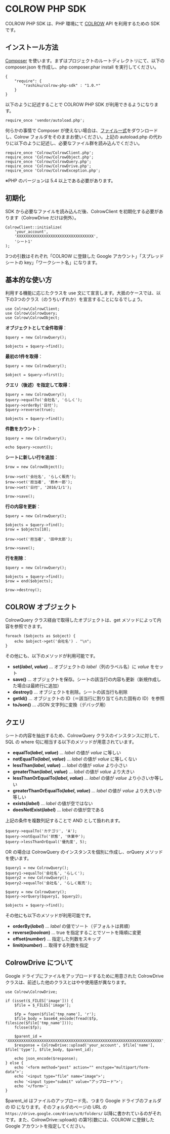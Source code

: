 # COLROW PHP SDK
COLROW PHP SDK は、PHP 環境にて [COLROW](http://colrow.net/) API を利用するための SDK です。

## インストール方法
[Composer](https://getcomposer.org/download/) を使います。まずはプロジェクトのルートディレクトリにて、以下の composer.json を作成し、php composer.phar install を実行してください。
```
{
    "require": {
        "rashiku/colrow-php-sdk" : "1.0.*"
    }
}
```
以下のように記述することで COLROW PHP SDK が利用できるようになります。
```
require_once 'vendor/autoload.php';
```
何らかの事情で Composer が使えない場合は、[ファイル一式](https://github.com/rashikucorp/colrow-php-sdk/releases)をダウンロードし、Colrow フォルダをそのままお使いください。上記の autoload.php の代わりに以下のように記述し、必要なファイル群を読み込んでください。
```
require_once 'Colrow/ColrowClient.php';
require_once 'Colrow/ColrowObject.php';
require_once 'Colrow/ColrowQuery.php';
require_once 'Colrow/ColrowDrive.php';
require_once 'Colrow/ColrowException.php';
```
※PHP のバージョンは 5.4 以上である必要があります。

## 初期化
SDK から必要なファイルを読み込んだ後、ColrowClient を初期化する必要があります（ColrowDrive だけは例外）。
```
ColrowClient::initialize(
    'your_account',
    'XXXXXXXXXXXXXXXXXXXXXXXXXXXXXXXXXX',
    'シート1'
);
```
3つの引数はそれぞれ「COLROW に登録した Google アカウント」「スプレッドシートの key」「ワークシート名」になります。

## 基本的な使い方
利用する機能に応じたクラスを use 文にて宣言します。大抵のケースでは、以下の3つのクラス（のうちいずれか）を宣言することになるでしょう。
```
use Colrow\ColrowClient;
use Colrow\ColrowQuery;
use Colrow\ColrowObject;
```

**オブジェクトとして全件取得**：
```
$query = new ColrowQuery();

$objects = $query->find();
```

**最初の1件を取得**：
```
$query = new ColrowQuery();

$object = $query->first();
```

**クエリ（後述）を指定して取得**：
```
$query = new ColrowQuery();
$query->equalTo('会社名', 'らしく');
$query->orderBy('日付');
$query->reverse(true);

$objects = $query->find();
```

**件数をカウント**：
```
$query = new ColrowQuery();

echo $query->count();
```

**シートに新しい行を追加**：
```
$row = new ColrowObject();

$row->set('会社名', 'らしく販売');
$row->set('担当者', '鈴木一郎');
$row->set('日付', '2016/1/1');

$row->save();
```

**行の内容を更新**：
```
$query = new ColrowQuery();

$objects = $query->find();
$row = $objects[10];

$row->set('担当者', '田中太郎');

$row->save();
```

**行を削除**：
```
$query = new ColrowQuery();

$objects = $query->find();
$row = end($objects);

$row->destroy();
```

## COLROW オブジェクト
ColrowQuery クラス経由で取得したオブジェクトは、get メソッドによって内容を参照できます。
```
foreach ($objects as $object) {
    echo $object->get('会社名') . "\n";
}
```
その他にも、以下のメソッドが利用可能です。

* **set(_label_, _value_)** ... オブジェクトの _label_（列のラベル名）に _value_ をセット
* **save()** ... オブジェクトを保存。シートの該当行の内容も更新（新規作成した場合は最終行に追加）
* **destroy()** ... オブジェクトを削除。シートの該当行も削除
* **getId()** ... オブジェクトの ID（＝該当行に割り当てられた固有の ID）を参照
* **toJson()** ... JSON 文字列に変換（デバッグ用）

## クエリ
シートの内容を抽出するため、ColrowQuery クラスのインスタンスに対して、SQL の where 句に相当する以下のメソッドが用意されています。

* **equalTo(_label_, _value_)** ... _label_ の値が _value_ に等しい
* **notEqualTo(_label_, _value_)** ... _label_ の値が _value_ に等しくない
* **lessThan(_label_, _value_)** ... _label_ の値が _value_ より小さい
* **greaterThan(_label_, _value_)** ... _label_ の値が _value_ より大きい
* **lessThanOrEqualTo(_label_, _value_)** ... _label_ の値が _value_ より小さいか等しい
* **greaterThanOrEqualTo(_label_, _value_)** ... _label_ の値が _value_ より大きいか等しい
* **exists(_label_)** ... _label_ の値が空ではない
* **doesNotExist(_label_)** ... _label_ の値が空である

上記の条件を複数列記することで AND として扱われます。
```
$query->equalTo('カテゴリ', 'A');
$query->notEqualTo('状態', '休業中');
$query->lessThanOrEqual('優先度', 5);
```

OR の場合は ColrowQuery のインスタンスを個別に作成し、orQuery メソッドを使います。
```
$query1 = new ColrowQuery();
$query1->equalTo('会社名', 'らしく');
$query2 = new ColrowQuery();
$query2->equalTo('会社名', 'らしく販売');

$query = new ColrowQuery();
$query->orQuery($query1, $query2);

$objects = $query->find();
```

その他にも以下のメソッドが利用可能です。

* **orderBy(_label_)** ... _label_ の値でソート（デフォルトは昇順）
* **reverse(_boolean_)** ... true を指定することでソートを降順に変更
* **offset(_number_)** ... 指定した列数をスキップ
* **limit(_number_)** ... 取得する列数を指定

## ColrowDrive について
Google ドライブにファイルをアップロードするために用意された ColrowDrive クラスは、前述した他のクラスとはやや使用感が異なります。
```
use Colrow\ColrowDrive;

if (isset($_FILES['image'])) {
    $file = $_FILES['image'];

    $fp = fopen($file['tmp_name'], 'r');
    $file_body = base64_encode(fread($fp, filesize($file['tmp_name'])));
    fclose($fp);

    $parent_id = 'XXXXXXXXXXXXXXXXXXXXXXXXXXXXXXXXXXXXXXXXXXXXXXXXXXXXXXXXXXXXXXXXXXXX';
    $response = ColrowDrive::upload('your_account', $file['name'], $file['type'], $file_body, $parent_id);

    echo json_encode($response);
} else {
    echo '<form method="post" action="" enctype="multipart/form-data">';
    echo '<input type="file" name="image">';
    echo '<input type="submit" value="アップロード">';
    echo '</form>';
}
```
$parent_id はファイルのアップロード先、つまり Google ドライブのフォルダの ID になります。そのフォルダのページの URL の `https://drive.google.com/drive/u/0/folders/` 以降に書かれているのがそれです。また、ColrowDrive::upload() の第1引数には、COLROW に登録した Google アカウントを指定してください。
